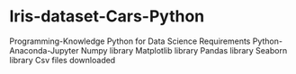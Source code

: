 # Iris-dataset-Cars-Python
Programming-Knowledge
Python for Data Science
Requirements
Python-Anaconda-Jupyter 
Numpy library
Matplotlib library
Pandas library
Seaborn library
Csv files downloaded 
